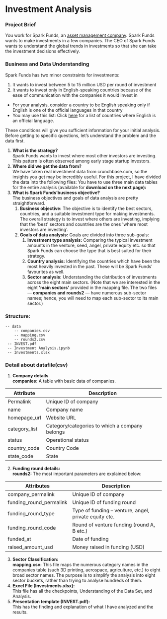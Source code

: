 # Investment Analysis

### Project Brief
You work for Spark Funds, an [asset management company](http://www.wallstreetmojo.com/what-is-asset-management-company-amc/). Spark Funds wants to make investments in a few companies. The CEO of Spark Funds wants to understand the global trends in investments so that she can take the investment decisions effectively.

### Business and Data Understanding
Spark Funds has two minor constraints for investments:

1. It wants to invest between 5 to 15 million USD per round of investment
2. It wants to invest only in English-speaking countries because of the ease of communication with the companies it would invest in

- For your analysis, consider a country to be English speaking only if English is one of the official languages in that country
- You may use this list: Click [here](https://en.wikipedia.org/wiki/List_of_territorial_entities_where_English_is_an_official_language) for a list of countries where English is an official language.

These conditions will give you sufficient information for your initial analysis. Before getting to specific questions, let’s understand the problem and the data first.

1. **What is the strategy?**<br>
Spark Funds wants to invest where most other investors are investing. This pattern is often observed among early stage startup investors.
2. **Where did we get the data from?**<br>
We have taken real investment data from crunchbase.com, so the insights you get may be incredibly useful. For this project, I have divided the data into the following files:
You have to use three main data tables for the entire analysis (available for **download on the next page):**
3. **What is Spark Funds’business objective?**<br>
The business objectives and goals of data analysis are pretty straightforward.
    1. **Business objective:** The objective is to identify the best sectors, countries, and a suitable investment type for making investments. The overall strategy is to invest where others are investing, implying that the 'best' sectors and countries are the ones 'where most investors are investing'.
    2. **Goals of data analysis:**  Goals are divided into three sub-goals:
    	  1. **Investment type analysis:** Comparing the typical investment amounts in the venture, seed, angel, private equity etc. so that Spark Funds can choose the type that is best suited for their strategy.
    	  2. **Country analysis:** Identifying the countries which have been the most heavily invested in the past. These will be Spark Funds’ favourites as well.
    	  3. **Sector analysis:** Understanding the distribution of investments across the eight main sectors. (Note that we are interested in the eight **'main sectors'** provided in the mapping file. The two files — **companies and rounds2** — have numerous sub-sector names; hence, you will need to map each sub-sector to its main sector.)


### Structure:

	-- data
	 	-- companies.csv
	 	-- mapping.csv
	 	-- rounds2.csv
	 -- INVEST.pdf
	 -- Investment Analysis.ipynb
	 -- Investments.xlsx
	 

### Detail about datafile(csv)
1. **Company details** <br>
**companies:** A table with basic data of companies.

| Attribute      | Description                                    |
| -------------- | ---------------------------------------------- |
| Permalink      | Unique ID of company                           |
| name           | Company name                                   |
| homepage\_url  | Website URL                                    |
| category\_list | Category/categories to which a company belongs |
| status         | Operational status                             |
| country\_code  | Country Code                                   |
| state\_code    | State                                          |

2. **Funding round details:**  <br>
**rounds2:** The most important parameters are explained below:

| Attributes                 | Description                                           |
| -------------------------- | ----------------------------------------------------- |
|  company\_permalink        | Unique ID of company                                  |
|  funding\_round\_permalink | Unique ID of funding round                            |
|  funding\_round\_type      | Type of funding – venture, angel, private equity etc. |
|  funding\_round\_code      | Round of venture funding (round A, B etc.)            |
|  funded\_at                | Date of funding                                       |
|  raised\_amount\_usd       | Money raised in funding (USD)                         |


3. **Sector Classification:**<br>
**mapping.csv:** This file maps the numerous category names in the companies table (such 3D printing, aerospace, agriculture, etc.) to eight broad sector names. The purpose is to simplify the analysis into eight sector buckets, rather than trying to analyse hundreds of them.
4. **Excel File (Investments.xlsx):**<br>
This file has all the checkpoints, Understanding of the Data Set, and Analysis.
5. **Presentation template (INVEST.pdf):** <br>
This has the finding and explanation of what I have analyzed and the results.

